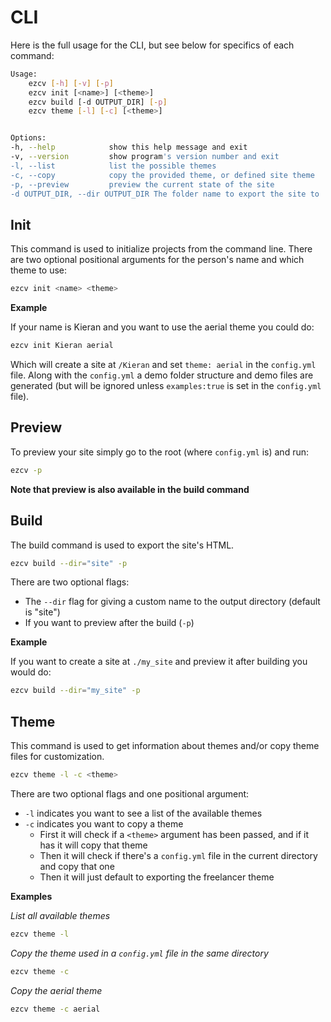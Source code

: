 # CLI

Here is the full usage for the CLI, but see below for specifics of each command:

```bash
Usage:
    ezcv [-h] [-v] [-p]
    ezcv init [<name>] [<theme>]
    ezcv build [-d OUTPUT_DIR] [-p]
    ezcv theme [-l] [-c] [<theme>]


Options:
-h, --help            show this help message and exit
-v, --version         show program's version number and exit
-l, --list            list the possible themes
-c, --copy            copy the provided theme, or defined site theme
-p, --preview         preview the current state of the site
-d OUTPUT_DIR, --dir OUTPUT_DIR The folder name to export the site to
```

## Init

This command is used to initialize projects from the command line. There are two optional positional arguments for the person's name and which theme to use:

```bash
ezcv init <name> <theme>
```

**Example**

If your name is Kieran and you want to use the aerial theme you could do:

```bash
ezcv init Kieran aerial
```

Which will create a site at ```/Kieran``` and set ```theme: aerial``` in the ```config.yml``` file. Along with the ```config.yml``` a demo folder structure and demo files are generated (but will be ignored unless ```examples:true``` is set in the ```config.yml``` file).

## Preview

To preview your site simply go to the root (where ```config.yml``` is) and run:

```bash
ezcv -p
```

**Note that preview is also available in the build command**

## Build

The build command is used to export the site's HTML. 

```bash
ezcv build --dir="site" -p
```

There are two optional flags:

- The ```--dir``` flag for giving a custom name to the output directory (default is "site")
- If you want to preview after the build (```-p```)

**Example**

If you want to create a site at ```./my_site``` and preview it after building you would do:

```bash
ezcv build --dir="my_site" -p
```

## Theme

This command is used to get information about themes and/or copy theme files for customization.

```bash
ezcv theme -l -c <theme>
```

There are two optional flags and one positional argument:

- ```-l``` indicates you want to see a list of the available themes
- ```-c``` indicates you want to copy a theme
  - First it will check if a ```<theme>``` argument has been passed, and if it has it will copy that theme
  - Then it will check if there's a ```config.yml``` file in the current directory and copy that one
  - Then it will just default to exporting the freelancer theme


**Examples**

*List all available themes*

```bash
ezcv theme -l
```

*Copy the theme used in a ```config.yml``` file in the same directory*

```bash
ezcv theme -c
```

*Copy the aerial theme*

```bash
ezcv theme -c aerial
```
